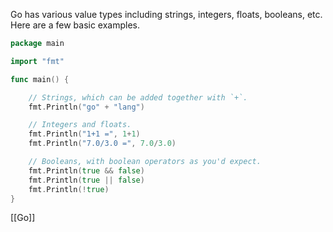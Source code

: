 Go has various value types including strings, integers, floats, booleans, etc. Here are a few basic examples.

````go
package main

import "fmt"

func main() {

	// Strings, which can be added together with `+`.
	fmt.Println("go" + "lang")

	// Integers and floats.
	fmt.Println("1+1 =", 1+1)
	fmt.Println("7.0/3.0 =", 7.0/3.0)

	// Booleans, with boolean operators as you'd expect.
	fmt.Println(true && false)
	fmt.Println(true || false)
	fmt.Println(!true)
}
````
[[Go]]
